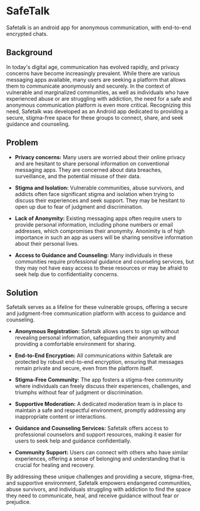 # SafeTalk
Safetalk is an android app for anonymous communication, with end-to-end encrypted chats.

## Background

In today's digital age, communication has evolved rapidly, and privacy concerns have become increasingly prevalent. While there are various messaging apps available, many users are seeking a platform that allows them to communicate anonymously and securely. In the context of vulnerable and marginalized communities, as well as individuals who have experienced abuse or are struggling with addiction, the need for a safe and anonymous communication platform is even more critical. Recognizing this need, Safetalk was developed as an Android app dedicated to providing a secure, stigma-free space for these groups to connect, share, and seek guidance and counseling.

## Problem

* **Privacy concerns:** Many users are worried about their online privacy and are hesitant to share personal information on conventional messaging apps. They are concerned about data breaches, surveillance, and the potential misuse of their data.

* **Stigma and Isolation:** Vulnerable communities, abuse survivors, and addicts often face significant stigma and isolation when trying to discuss their experiences and seek support. They may be hesitant to open up due to fear of judgment and discrimination.

* **Lack of Anonymity:** Existing messaging apps often require users to provide personal information, including phone numbers or email addresses, which compromises their anonymity. Anonimity is of high importance in such an app as users will be sharing sensitive information about their personal lives.

* **Access to Guidance and Counseling:** Many individuals in these communities require professional guidance and counseling services, but they may not have easy access to these resources or may be afraid to seek help due to confidentiality concerns.

## Solution

Safetalk serves as a lifeline for these vulnerable groups, offering a secure and judgment-free communication platform with access to guidance and counseling.

* **Anonymous Registration:** Safetalk allows users to sign up without revealing personal information, safeguarding their anonymity and providing a comfortable environment for sharing.

* **End-to-End Encryption:** All communications within Safetalk are protected by robust end-to-end encryption, ensuring that messages remain private and secure, even from the platform itself.

* **Stigma-Free Community:** The app fosters a stigma-free community where individuals can freely discuss their experiences, challenges, and triumphs without fear of judgment or discrimination.

* **Supportive Moderation:** A dedicated moderation team is in place to maintain a safe and respectful environment, promptly addressing any inappropriate content or interactions.

* **Guidance and Counseling Services:** Safetalk offers access to professional counselors and support resources, making it easier for users to seek help and guidance confidentially.

* **Community Support:** Users can connect with others who have similar experiences, offering a sense of belonging and understanding that is crucial for healing and recovery.

By addressing these unique challenges and providing a secure, stigma-free, and supportive environment, Safetalk empowers endangered communities, abuse survivors, and individuals struggling with addiction to find the space they need to communicate, heal, and receive guidance without fear or prejudice.
